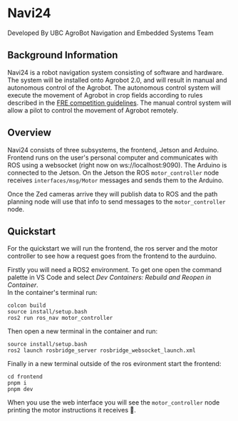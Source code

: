 # Navi24
Developed By UBC AgroBot Navigation and Embedded Systems Team

## Background Information
Navi24 is a robot navigation system consisting of software and hardware.
The system will be installed onto Agrobot 2.0, and will result in manual
and autonomous control of the Agrobot. The autonomous control system will
execute the movement of Agrobot in crop fields according to rules described
in the [FRE competition guidelines](https://drive.google.com/file/d/10Hz0DrzzQszidzNPrzO9qI2uGP24eW8k/view?usp=drive_link).
The manual control system will allow a pilot to control the movement of Agrobot remotely.

## Overview
Navi24 consists of three subsystems, the frontend, Jetson and Arduino. Frontend runs on the user's personal computer and communicates with ROS using a websocket (right now on ws://localhost:9090). The Arduino is connected to the Jetson. On the Jetson the ROS `motor_controller` node receives `interfaces/msg/Motor` messages and sends them to the Arduino.

Once the Zed cameras arrive they will publish data to ROS and the path planning node will use that info to send messages to the `motor_controller` node.

## Quickstart

For the quickstart we will run the frontend, the ros server and the motor controller to see how a request goes from the frontend to the aurduino.

Firstly you will need a ROS2 environment. To get one open the command palette in VS Code and select *Dev Containers: Rebuild and Reopen in Container*.  
In the container's terminal run:  
~~~
colcon build
source install/setup.bash
ros2 run ros_nav motor_controller
~~~
Then open a new terminal in the container and run:  
~~~
source install/setup.bash
ros2 launch rosbridge_server rosbridge_websocket_launch.xml
~~~

Finally in a new terminal outside of the ros evironment start the frontend:  
~~~
cd frontend
pnpm i
pnpm dev
~~~

When you use the web interface you will see the `motor_controller` node printing the motor instructions it receives 🥳.